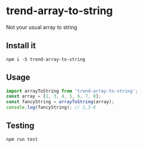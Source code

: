 # trend-array-to-string
Not your usual array to string

## Install it
```
npm i -S trend-array-to-string
```

## Usage
```js
import arrayToString from 'trend-array-to-string';
const array = [1, 3, 4, 5, 6, 7, 8];
const fancyString = arrayToString(array);
console.log(fancyString); // 1,3-8
```

## Testing
```
npm run test
```
